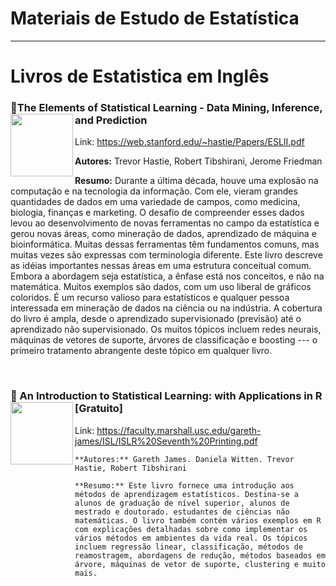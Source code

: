 

# Materiais de Estudo de Estatística </a>  

------

# Livros de Estatistica em Inglês

### :green_book:The Elements of  Statistical Learning - Data Mining, Inference, and Prediction   <img align="left" width="100" src="https://images-na.ssl-images-amazon.com/images/I/51gleGGYGGL.jpg">
Link: https://web.stanford.edu/~hastie/Papers/ESLII.pdf

**Autores:** Trevor Hastie, Robert Tibshirani, Jerome Friedman

**Resumo:** Durante a última década, houve uma explosão na computação e na tecnologia da informação. Com ele, vieram grandes quantidades de dados em uma variedade de campos, como medicina, biologia, finanças e marketing. O desafio de compreender esses dados levou ao desenvolvimento de novas ferramentas no campo da estatística e gerou novas áreas, como mineração de dados, aprendizado de máquina e bioinformática. Muitas dessas ferramentas têm fundamentos comuns, mas muitas vezes são expressas com terminologia diferente. Este livro descreve as idéias importantes nessas áreas em uma estrutura conceitual comum. Embora a abordagem seja estatística, a ênfase está nos conceitos, e não na matemática. Muitos exemplos são dados, com um uso liberal de gráficos coloridos. É um recurso valioso para estatísticos e qualquer pessoa interessada em mineração de dados na ciência ou na indústria. A cobertura do livro é ampla, desde o aprendizado supervisionado (previsão) até o aprendizado não supervisionado. Os muitos tópicos incluem redes neurais, máquinas de vetores de suporte, árvores de classificação e boosting --- o primeiro tratamento abrangente deste tópico em qualquer livro.

  
<br/> 


### :green_book: An Introduction to Statistical Learning: with Applications in R [Gratuito] <img align="left" width="100" src="https://m.media-amazon.com/images/I/41jy3mwLy9L.jpg">
Link: https://faculty.marshall.usc.edu/gareth-james/ISL/ISLR%20Seventh%20Printing.pdf

    **Autores:** Gareth James. Daniela Witten. Trevor Hastie, Robert Tibshirani
    
    **Resumo:** Este livro fornece uma introdução aos métodos de aprendizagem estatísticos. Destina-se a alunos de graduação de nível superior, alunos de mestrado e doutorado. estudantes de ciências não matemáticas. O livro também contém vários exemplos em R com explicações detalhadas sobre como implementar os vários métodos em ambientes da vida real. Os tópicos incluem regressão linear, classificação, métodos de reamostragem, abordagens de redução, métodos baseados em árvore, máquinas de vetor de suporte, clustering e muito mais.
  
<br/> 
